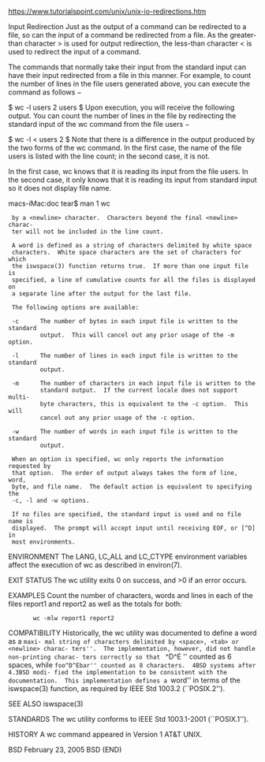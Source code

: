 https://www.tutorialspoint.com/unix/unix-io-redirections.htm

Input Redirection
Just as the output of a command can be redirected to a file, so can the input of a command be redirected from a file. As the greater-than character > is used for output redirection, the less-than character < is used to redirect the input of a command.

The commands that normally take their input from the standard input can have their input redirected from a file in this manner. For example, to count the number of lines in the file users generated above, you can execute the command as follows −

$ wc -l users
2 users
$
Upon execution, you will receive the following output. You can count the number of lines in the file by redirecting the standard input of the wc command from the file users −

$ wc -l < users
2
$
Note that there is a difference in the output produced by the two forms of the wc command. In the first case, the name of the file users is listed with the line count; in the second case, it is not.

In the first case, wc knows that it is reading its input from the file users. In the second case, it only knows that it is reading its input from standard input so it does not display file name.







macs-iMac:doc tear$ man 1 wc

     by a <newline> character.  Characters beyond the final <newline> charac-
     ter will not be included in the line count.

     A word is defined as a string of characters delimited by white space
     characters.  White space characters are the set of characters for which
     the iswspace(3) function returns true.  If more than one input file is
     specified, a line of cumulative counts for all the files is displayed on
     a separate line after the output for the last file.

     The following options are available:

     -c      The number of bytes in each input file is written to the standard
             output.  This will cancel out any prior usage of the -m option.

     -l      The number of lines in each input file is written to the standard
             output.

     -m      The number of characters in each input file is written to the
             standard output.  If the current locale does not support multi-
             byte characters, this is equivalent to the -c option.  This will
             cancel out any prior usage of the -c option.

     -w      The number of words in each input file is written to the standard
             output.

     When an option is specified, wc only reports the information requested by
     that option.  The order of output always takes the form of line, word,
     byte, and file name.  The default action is equivalent to specifying the
     -c, -l and -w options.

     If no files are specified, the standard input is used and no file name is
     displayed.  The prompt will accept input until receiving EOF, or [^D] in
     most environments.

ENVIRONMENT
     The LANG, LC_ALL and LC_CTYPE environment variables affect the execution
     of wc as described in environ(7).

EXIT STATUS
     The wc utility exits 0 on success, and >0 if an error occurs.

EXAMPLES
     Count the number of characters, words and lines in each of the files
     report1 and report2 as well as the totals for both:

           wc -mlw report1 report2

COMPATIBILITY
     Historically, the wc utility was documented to define a word as a ``maxi-
     mal string of characters delimited by <space>, <tab> or <newline> charac-
     ters''.  The implementation, however, did not handle non-printing charac-
     ters correctly so that ``  ^D^E  '' counted as 6 spaces, while
     ``foo^D^Ebar'' counted as 8 characters.  4BSD systems after 4.3BSD modi-
     fied the implementation to be consistent with the documentation.  This
     implementation defines a ``word'' in terms of the iswspace(3) function,
     as required by IEEE Std 1003.2 (``POSIX.2'').

SEE ALSO
     iswspace(3)

STANDARDS
     The wc utility conforms to IEEE Std 1003.1-2001 (``POSIX.1'').

HISTORY
     A wc command appeared in Version 1 AT&T UNIX.

BSD                            February 23, 2005                           BSD
(END)
